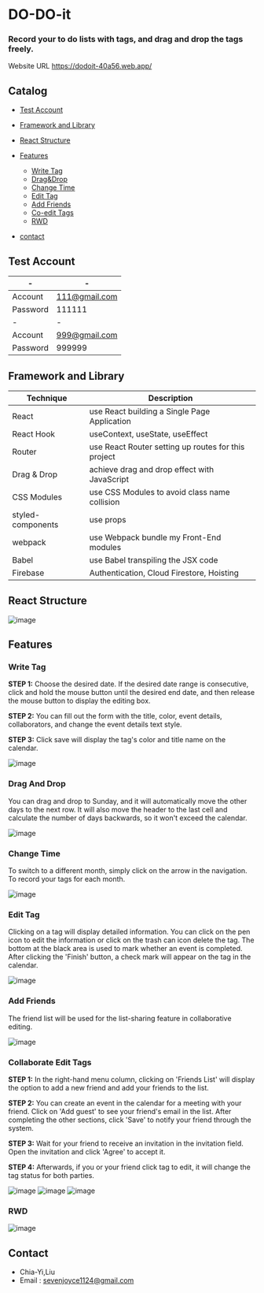 # DO-DO-it
### Record your to do lists with tags, and drag and drop the tags freely.

Website URL https://dodoit-40a56.web.app/

## Catalog
  * [Test Account](README.md#test-account)
  * [Framework and Library](README.md#framework-and-library)
  * [React Structure](README.md#react-structure)
  * [Features](README.md#features) 
      - [Write Tag](#write-tag)
      - [Drag&Drop](#drag-and-drop)
      - [Change Time](#change-time)
      - [Edit Tag](#edit-tag)
      - [Add Friends](#add-friends)
      - [Co-edit Tags](#collaborate-edit-tags)
      - [RWD](#rwd)

  * [contact](README.md#contact)

## Test Account

|- |-|
|-----|--------|
|Account|111@gmail.com|
|Password|111111|
|- |-|
|Account|999@gmail.com|
|Password|999999|


## Framework and Library

|Technique |Description|
|-----|--------|
|React|use React building a Single Page Application|
|React Hook| useContext, useState, useEffect|
|Router|use React Router setting up routes for this project|
|Drag & Drop|achieve drag and drop effect with JavaScript|
|CSS Modules | use CSS Modules to avoid class name collision |
|styled-components | use props|
|webpack|use Webpack bundle my Front-End modules|
|Babel|use Babel transpiling the JSX code|
|Firebase|Authentication, Cloud Firestore, Hoisting|

## React Structure

   ![image](https://github.com/joyceseven1124/DO-DO-it/blob/main/public/assets/flow_chart.png)

## Features

   ### Write Tag
   **STEP 1:** 
   Choose the desired date. If the desired date range is consecutive, click and hold the mouse button until the desired end date, and then release        
   the mouse button to display the editing box.
   
   **STEP 2:** 
   You can fill out the form with the title, color, event details, collaborators, and change the event details text style.
   
   **STEP 3:**
   Click save will display the tag's color and title name on the calendar.
   
   ![image](https://github.com/joyceseven1124/DO-DO-it/blob/main/public/assets/main_gif.gif)
   
   
   ### Drag And Drop
   You can drag and drop to Sunday, and it will automatically move the other days to the next row. It will also move the header to the last cell and calculate    the number of days backwards, so it won't exceed the calendar.

   ![image](https://github.com/joyceseven1124/DO-DO-it/blob/main/public/assets/drag_and_drop_gif.gif)
   
   ### Change Time
   To switch to a different month, simply click on the arrow in the navigation. To record your tags for each month.
   
   ![image](https://github.com/joyceseven1124/DO-DO-it/blob/main/public/assets/change_time_gif.gif)
   
   ### Edit Tag
   Clicking on a tag will display detailed information. You can click on the pen icon to edit the information or click on the trash can icon delete the tag.      The bottom at the black area is used to mark whether an event is completed. After clicking the 'Finish' button, a check mark will appear on the tag in        the calendar.
   
   ![image](https://github.com/joyceseven1124/DO-DO-it/blob/main/public/assets/Edit_tag_gif.gif)
   
   ### Add Friends
   The friend list will be used for the list-sharing feature in collaborative editing.
   
   ![image](https://github.com/joyceseven1124/DO-DO-it/blob/main/public/assets/add_friend_gif.gif)
   
   ### Collaborate Edit Tags
   **STEP 1:** 
   In the right-hand menu column, clicking on 'Friends List' will display the option to add a new friend and add your friends to the list.
   
   **STEP 2:** 
   You can create an event in the calendar for a meeting with your friend. Click on 'Add guest' to see your friend's email in the list. After completing the      other sections, click 'Save' to notify your friend through the system.
   
   **STEP 3:**
   Wait for your friend to receive an invitation in the invitation field. Open the invitation and click 'Agree' to accept it.
   
   **STEP 4:**
   Afterwards, if you or your friend click tag to edit, it will change the tag status for both parties.
   
   ![image](https://github.com/joyceseven1124/DO-DO-it/blob/main/public/assets/choose_friend.jpg)
   ![image](https://github.com/joyceseven1124/DO-DO-it/blob/main/public/assets/receive_invite_ok_gif.gif)
   ![image](https://github.com/joyceseven1124/DO-DO-it/blob/main/public/assets/co-edit_result.png)
   
   ### RWD
   
   ![image](https://github.com/joyceseven1124/DO-DO-it/blob/main/public/assets/RWD_gif.gif)
   

   
## Contact
 * Chia-Yi,Liu
 * Email : sevenjoyce1124@gmail.com
